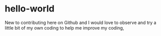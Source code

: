 # hello-world
New to contributing here on Github and I would love to observe and try a little bit of my own coding to help me improve my coding,
